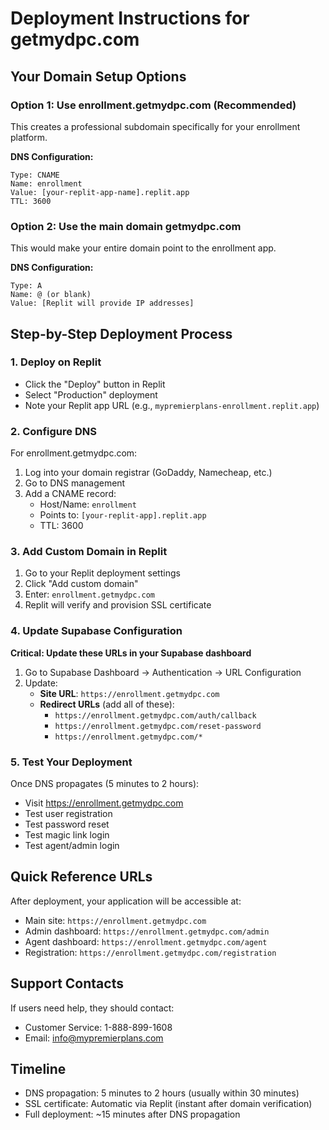 # Deployment Instructions for getmydpc.com

## Your Domain Setup Options

### Option 1: Use enrollment.getmydpc.com (Recommended)
This creates a professional subdomain specifically for your enrollment platform.

**DNS Configuration:**
```
Type: CNAME
Name: enrollment
Value: [your-replit-app-name].replit.app
TTL: 3600
```

### Option 2: Use the main domain getmydpc.com
This would make your entire domain point to the enrollment app.

**DNS Configuration:**
```
Type: A
Name: @ (or blank)
Value: [Replit will provide IP addresses]
```

## Step-by-Step Deployment Process

### 1. Deploy on Replit
- Click the "Deploy" button in Replit
- Select "Production" deployment
- Note your Replit app URL (e.g., `mypremierplans-enrollment.replit.app`)

### 2. Configure DNS
For enrollment.getmydpc.com:
1. Log into your domain registrar (GoDaddy, Namecheap, etc.)
2. Go to DNS management
3. Add a CNAME record:
   - Host/Name: `enrollment`
   - Points to: `[your-replit-app].replit.app`
   - TTL: 3600

### 3. Add Custom Domain in Replit
1. Go to your Replit deployment settings
2. Click "Add custom domain"
3. Enter: `enrollment.getmydpc.com`
4. Replit will verify and provision SSL certificate

### 4. Update Supabase Configuration
**Critical: Update these URLs in your Supabase dashboard**

1. Go to Supabase Dashboard → Authentication → URL Configuration
2. Update:
   - **Site URL**: `https://enrollment.getmydpc.com`
   - **Redirect URLs** (add all of these):
     - `https://enrollment.getmydpc.com/auth/callback`
     - `https://enrollment.getmydpc.com/reset-password`
     - `https://enrollment.getmydpc.com/*`

### 5. Test Your Deployment
Once DNS propagates (5 minutes to 2 hours):
- Visit https://enrollment.getmydpc.com
- Test user registration
- Test password reset
- Test magic link login
- Test agent/admin login

## Quick Reference URLs
After deployment, your application will be accessible at:
- Main site: `https://enrollment.getmydpc.com`
- Admin dashboard: `https://enrollment.getmydpc.com/admin`
- Agent dashboard: `https://enrollment.getmydpc.com/agent`
- Registration: `https://enrollment.getmydpc.com/registration`

## Support Contacts
If users need help, they should contact:
- Customer Service: 1-888-899-1608
- Email: info@mypremierplans.com

## Timeline
- DNS propagation: 5 minutes to 2 hours (usually within 30 minutes)
- SSL certificate: Automatic via Replit (instant after domain verification)
- Full deployment: ~15 minutes after DNS propagation